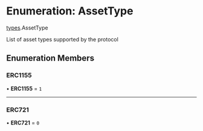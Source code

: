 # Enumeration: AssetType

[types](../modules/types.md).AssetType

List of asset types supported by the protocol

## Enumeration Members

### ERC1155

• **ERC1155** = ``1``

___

### ERC721

• **ERC721** = ``0``
